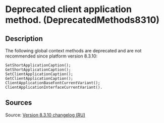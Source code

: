 # Deprecated client application method. (DeprecatedMethods8310)

<!-- Блоки выше заполняются автоматически, не трогать -->
## Description
<!-- Описание диагностики заполняется вручную. Необходимо понятным языком описать смысл и схему работу -->

The following global context methods are deprecated and are not recommended since platform version 8.3.10:

```bsl
SetShortApplicationCaption();
GetShortApplicationCaption();
SetClientApplicationCaption();
GetClientApplicationCaption();
ClientApplicationBaseFontCurrentVariant();
ClientApplicationInterfaceCurrentVariant().
```

## Sources
<!-- Необходимо указывать ссылки на все источники, из которых почерпнута информация для создания диагностики -->

Source: [Version 8.3.10 changelog (RU)](https://dl03.1c.ru/content/Platform/8_3_10_2699/1cv8upd.htm)

